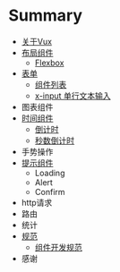 # Summary

* [关于Vux](README.md)
* [布局组件](chapter1.md)
   * [Flexbox](flexbox.md)
* [表单](form.md)
   * [组件列表](form-components.md)
   * [x-input 单行文本输入](input.md)
* 图表组件
* [时间组件](time-components.md)
   * [倒计时](clocker.md)
   * [秒数倒计时](seconds-countdown.md)
* 手势操作
* [提示组件](tips-components.md)
   * Loading
   * Alert
   * Confirm
* http请求
* 路由
* 统计
* [规范](rules.md)
   * [组件开发规范](component-rules.md)
* 感谢

